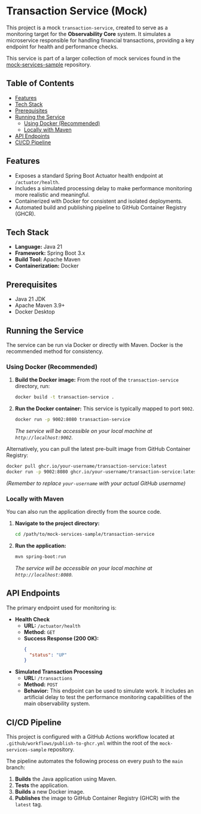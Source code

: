# Transaction Service (Mock)

This project is a mock `transaction-service`, created to serve as a monitoring target for the **Observability Core** system. It simulates a microservice responsible for handling financial transactions, providing a key endpoint for health and performance checks.

This service is part of a larger collection of mock services found in the [mock-services-sample](https://github.com/your-username/mock-services-sample) repository.

## Table of Contents
- [Features](#features)
- [Tech Stack](#tech-stack)
- [Prerequisites](#prerequisites)
- [Running the Service](#running-the-service)
    - [Using Docker (Recommended)](#using-docker-recommended)
    - [Locally with Maven](#locally-with-maven)
- [API Endpoints](#api-endpoints)
- [CI/CD Pipeline](#cicd-pipeline)

## Features

*   Exposes a standard Spring Boot Actuator health endpoint at `/actuator/health`.
*   Includes a simulated processing delay to make performance monitoring more realistic and meaningful.
*   Containerized with Docker for consistent and isolated deployments.
*   Automated build and publishing pipeline to GitHub Container Registry (GHCR).

## Tech Stack

*   **Language:** Java 21
*   **Framework:** Spring Boot 3.x
*   **Build Tool:** Apache Maven
*   **Containerization:** Docker

## Prerequisites

*   Java 21 JDK
*   Apache Maven 3.9+
*   Docker Desktop

## Running the Service

The service can be run via Docker or directly with Maven. Docker is the recommended method for consistency.

### Using Docker (Recommended)

1.  **Build the Docker image:**
    From the root of the `transaction-service` directory, run:
    ```bash
    docker build -t transaction-service .
    ```

2.  **Run the Docker container:**
    This service is typically mapped to port `9002`.
    ```bash
    docker run -p 9002:8080 transaction-service
    ```
    *The service will be accessible on your local machine at `http://localhost:9002`.*

Alternatively, you can pull the latest pre-built image from GitHub Container Registry:
```bash
docker pull ghcr.io/your-username/transaction-service:latest
docker run -p 9002:8080 ghcr.io/your-username/transaction-service:latest
```
*(Remember to replace `your-username` with your actual GitHub username)*

### Locally with Maven

You can also run the application directly from the source code.

1.  **Navigate to the project directory:**
    ```bash
    cd /path/to/mock-services-sample/transaction-service
    ```

2.  **Run the application:**
    ```bash
    mvn spring-boot:run
    ```
    *The service will be accessible on your local machine at `http://localhost:8080`.*


## API Endpoints

The primary endpoint used for monitoring is:

*   **Health Check**
    *   **URL:** `/actuator/health`
    *   **Method:** `GET`
    *   **Success Response (200 OK):**
        ```json
        {
          "status": "UP"
        }
        ```
*   **Simulated Transaction Processing**
    *   **URL:** `/transactions`
    *   **Method:** `POST`
    *   **Behavior:** This endpoint can be used to simulate work. It includes an artificial delay to test the performance monitoring capabilities of the main observability system.

## CI/CD Pipeline

This project is configured with a GitHub Actions workflow located at `.github/workflows/publish-to-ghcr.yml` within the root of the `mock-services-sample` repository.

The pipeline automates the following process on every push to the `main` branch:
1.  **Builds** the Java application using Maven.
2.  **Tests** the application.
3.  **Builds** a new Docker image.
4.  **Publishes** the image to GitHub Container Registry (GHCR) with the `latest` tag.